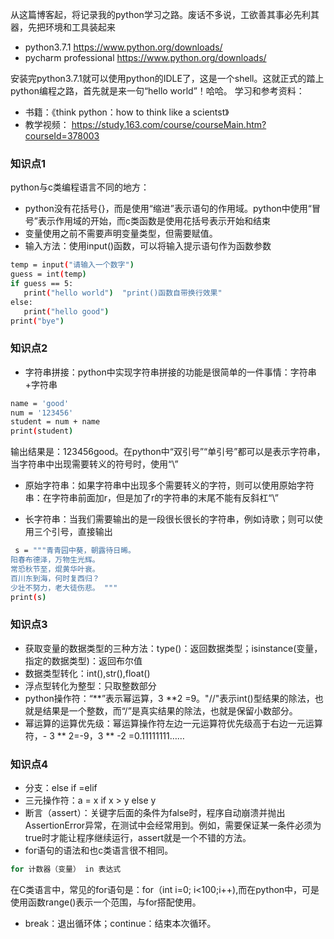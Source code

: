 ﻿从这篇博客起，将记录我的python学习之路。废话不多说，工欲善其事必先利其器，先把环境和工具装起来
 
  - python3.7.1 https://www.python.org/downloads/ 
 -  pycharm professional https://www.python.org/downloads/

安装完python3.7.1就可以使用python的IDLE了，这是一个shell。这就正式的踏上python编程之路，首先就是来一句“hello world”！哈哈。
学习和参考资料：
 - 书籍：《think python：how to think like a scientst》
 - 教学视频： https://study.163.com/course/courseMain.htm?courseId=378003


### 知识点1

python与c类编程语言不同的地方：

 - python没有花括号{}，而是使用“缩进”表示语句的作用域。python中使用“冒号”表示作用域的开始，而c类函数是使用花括号表示开始和结束
 - 变量使用之前不需要声明变量类型，但需要赋值。
 - 输入方法：使用input()函数，可以将输入提示语句作为函数参数
 ```sh
temp = input("请输入一个数字")
guess = int(temp)
if guess == 5:
    print("hello world")  "print()函数自带换行效果"
else:
    print("hello good")
print("bye")
```

### 知识点2

 - 字符串拼接：python中实现字符串拼接的功能是很简单的一件事情：字符串+字符串
```sh
name = 'good'
num = '123456'
student = num + name
print(student)
```
输出结果是：123456good。在python中“双引号”“单引号”都可以是表示字符串，当字符串中出现需要转义的符号时，使用“\”

 - 原始字符串：如果字符串中出现多个需要转义的字符，则可以使用原始字符串：在字符串前面加r，但是加了r的字符串的末尾不能有反斜杠“\”

 - 长字符串：当我们需要输出的是一段很长很长的字符串，例如诗歌；则可以使用三个引号，直接输出
```sh
 s = """青青园中葵，朝露待日晞。
阳春布德泽，万物生光辉。
常恐秋节至，焜黄华叶衰。
百川东到海，何时复西归？
少壮不努力，老大徒伤悲。 """
print(s)
```

### 知识点3

 - 获取变量的数据类型的三种方法：type()：返回数据类型；isinstance(变量，指定的数据类型)：返回布尔值
 - 数据类型转化：int(),str(),float()
 - 浮点型转化为整型：只取整数部分
 - python操作符：“**”表示幂运算，3 **2 =9。"//"表示int()型结果的除法，也就是结果是一个整数，而“/”是真实结果的除法，也就是保留小数部分。
 - 幂运算的运算优先级：幂运算操作符左边一元运算符优先级高于右边一元运算符，- 3 ** 2=-9，3 ** -2 =0.11111111……
 
### 知识点4
 - 分支：else if =elif
 - 三元操作符：a = x if x > y else y
 - 断言（assert）：关键字后面的条件为false时，程序自动崩溃并抛出AssertionError异常，在测试中会经常用到。例如，需要保证某一条件必须为true时才能让程序继续运行，assert就是一个不错的方法。
 - for语句的语法和也c类语言很不相同。
 ```sh
 for 计数器（变量） in 表达式
 ```
 在C类语言中，常见的for语句是：for（int i=0; i<100;i++),而在python中，可是使用函数range()表示一个范围，与for搭配使用。
  - break：退出循环体；continue：结束本次循环。
